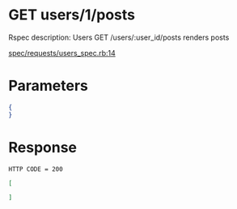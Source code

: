 # GET users/1/posts

Rspec description: Users GET /users/:user_id/posts renders posts

[spec/requests/users_spec.rb:14](/spec/requests/users_spec.rb#L14)

# Parameters

```json
{
}
```

# Response

```
HTTP CODE = 200
```

```json
[

]
```